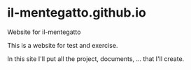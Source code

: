 # il-mentegatto.github.io
Website for il-mentegatto

This is a website for test and exercise.

In this site I'll put all the project, documents, ... that I'll create.
